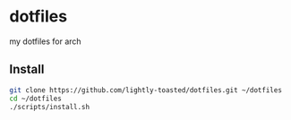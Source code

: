 # dotfiles
my dotfiles for arch

## Install
```sh
git clone https://github.com/lightly-toasted/dotfiles.git ~/dotfiles
cd ~/dotfiles
./scripts/install.sh
```
